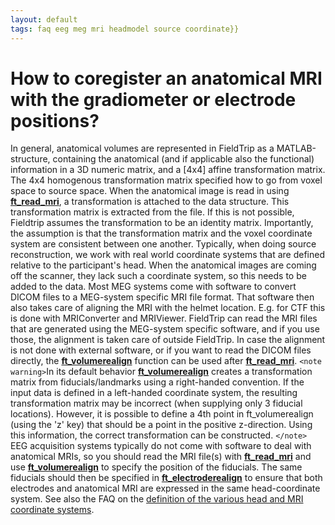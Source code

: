 ```yaml
---
layout: default
tags: faq eeg meg mri headmodel source coordinate}}
---
```



# How to coregister an anatomical MRI with the gradiometer or electrode positions? 

In general, anatomical volumes are represented in FieldTrip as a MATLAB-structure, containing the anatomical (and if applicable also the functional) information in a 3D numeric matrix, and a [4x4] affine transformation matrix. The 4x4 homogenous transformation matrix specified how to go from voxel space to source space. When the anatomical image is read in using **[ft_read_mri](/reference/ft_read_mri)**, a transformation is attached to the data structure. This transformation matrix is extracted from the file. If this is not possible, Fieldtrip assumes the transformation to be an identity matrix. Importantly, the assumption is that the transformation matrix and the voxel coordinate system are consistent between one another. Typically, when doing source reconstruction, we work with real world coordinate systems that are defined relative to the participant's head. When the anatomical images are coming off the scanner, they lack such a coordinate system, so this needs to be added to the data. Most MEG systems come with software to convert DICOM files to a MEG-system specific MRI file format. That software then also takes care of aligning the MRI with the helmet location. E.g. for CTF this is done with MRIConverter and MRIViewer. FieldTrip can read the MRI files that are generated using the MEG-system specific software, and if you use those, the alignment is taken care of outside FieldTrip. In case the alignment is not done with external software, or if you want to read the DICOM files directly, the **[ft_volumerealign](/reference/ft_volumerealign)** function can be used after **[ft_read_mri](/reference/ft_read_mri)**. `<note warning>`In its default behavior **[ft_volumerealign](/reference/ft_volumerealign)** creates a transformation matrix from fiducials/landmarks using a right-handed convention. If the input data is defined in a left-handed coordinate system, the resulting transformation matrix may be incorrect (when supplying only 3 fiducial locations). However, it is possible to define a 4th point in ft_volumerealign (using the 'z' key) that should be a point in the positive z-direction. Using this information, the correct transformation can be constructed. `</note>` EEG acquisition systems typically do not come with software to deal with anatomical MRIs, so you should read the MRI file(s) with **[ft_read_mri](/reference/ft_read_mri)** and use **[ft_volumerealign](/reference/ft_volumerealign)** to specify the position of the fiducials. The same fiducials should then be specified in **[ft_electroderealign](/reference/ft_electroderealign)** to ensure that both electrodes and anatomical MRI are expressed in the same head-coordinate system. See also the FAQ on the [definition of the various head and MRI coordinate systems](/how_are_the_different_head_and_mri_coordinate_systems_defined).
